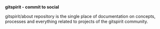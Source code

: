 **gitspirit - commit to social**

gitspirit/about repository is the single place of documentation on concepts, processes and everything related to projects of the gitspirit community.
